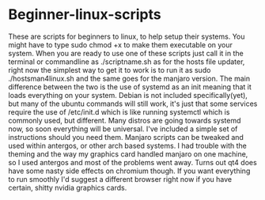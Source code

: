 # Beginner-linux-scripts
These are scripts for beginners to linux, to help setup their systems.
You might have to type sudo chmod +x to make them executable on your system.
When you are ready to use one of these scripts just call it in the terminal or commandline as
./scriptname.sh as for the hosts file updater, right now the simplest way to get it to work is to run it as
sudo ./hostsman4linux.sh and the same goes for the manjaro version. 
The main difference between the two is the use of systemd as an init meaning that it loads everything on your system.
Debian is not included specifically(yet), but many of the ubuntu commands will still work, it's just that some services require the use of /etc/init.d which is like running systemctl which is commonly used, but different. 
Many distros are going towards systemd now, so soon everything will be universal.
I've included a simple set of instructions should you need them. Manjaro scripts can be tweaked and used within antergos, or other arch based systems. I had trouble with the theming and the way my graphics card handled manjaro on one machine, so I used antergos and most of the problems went away. Turns out qt4 does have some nasty side effects on chromium though. If you want everything to run smoothly I'd suggest a different browser right now if you have certain, shitty nvidia graphics cards.
         

